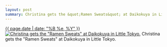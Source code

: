 ```yaml
---
layout: post
summary: Christina gets the &quot;Ramen Sweats&quot; at Daikokuya in Little Tokyo.
---
```


<p>
  <time><a href="/346">{{ page.date | date: "%B %e, %Y" }}</a></time>
  <a href="/346"><img src="{{ site.assets_url }}/346-640.jpg" srcset="{{ site.assets_url }}/346-1280.jpg 1280w, {{ site.assets_url }}/346-960.jpg 960w, {{ site.assets_url }}/346-640.jpg 640w, {{ site.assets_url }}/346-320.jpg 320w" sizes="(min-width: 700px) 50vw, calc(100vw - 2rem)" alt="Christina gets the &quot;Ramen Sweats&quot; at Daikokuya in Little Tokyo." /></a>
  <span>Christina gets the &quot;Ramen Sweats&quot; at Daikokuya in Little Tokyo.</span>
</p>
